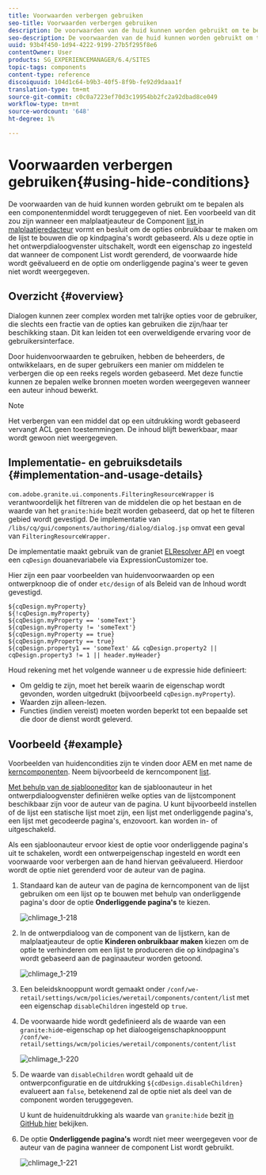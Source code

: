 ```yaml
---
title: Voorwaarden verbergen gebruiken
seo-title: Voorwaarden verbergen gebruiken
description: De voorwaarden van de huid kunnen worden gebruikt om te bepalen als een componentenmiddel wordt teruggegeven of niet.
seo-description: De voorwaarden van de huid kunnen worden gebruikt om te bepalen als een componentenmiddel wordt teruggegeven of niet.
uuid: 93b4f450-1d94-4222-9199-27b5f295f8e6
contentOwner: User
products: SG_EXPERIENCEMANAGER/6.4/SITES
topic-tags: components
content-type: reference
discoiquuid: 104d1c64-b9b3-40f5-8f9b-fe92d9daaa1f
translation-type: tm+mt
source-git-commit: c0c0a7223ef70d3c19954bb2fc2a92dbad8ce049
workflow-type: tm+mt
source-wordcount: '648'
ht-degree: 1%

---
```



# Voorwaarden verbergen gebruiken{#using-hide-conditions}

De voorwaarden van de huid kunnen worden gebruikt om te bepalen als een componentenmiddel wordt teruggegeven of niet. Een voorbeeld van dit zou zijn wanneer een malplaatjeauteur de Component [list ](https://helpx.adobe.com/experience-manager/core-components/using/list.html) in [malplaatjeredacteur](/help/sites-authoring/templates.md) vormt en besluit om de opties onbruikbaar te maken om de lijst te bouwen die op kindpagina&#39;s wordt gebaseerd. Als u deze optie in het ontwerpdialoogvenster uitschakelt, wordt een eigenschap zo ingesteld dat wanneer de component List wordt gerenderd, de voorwaarde hide wordt geëvalueerd en de optie om onderliggende pagina&#39;s weer te geven niet wordt weergegeven.

## Overzicht {#overview}

Dialogen kunnen zeer complex worden met talrijke opties voor de gebruiker, die slechts een fractie van de opties kan gebruiken die zijn/haar ter beschikking staan. Dit kan leiden tot een overweldigende ervaring voor de gebruikersinterface.

Door huidenvoorwaarden te gebruiken, hebben de beheerders, de ontwikkelaars, en de super gebruikers een manier om middelen te verbergen die op een reeks regels worden gebaseerd. Met deze functie kunnen ze bepalen welke bronnen moeten worden weergegeven wanneer een auteur inhoud bewerkt.

>[!NOTE]
>
>Het verbergen van een middel dat op een uitdrukking wordt gebaseerd vervangt ACL geen toestemmingen. De inhoud blijft bewerkbaar, maar wordt gewoon niet weergegeven.

## Implementatie- en gebruiksdetails {#implementation-and-usage-details}

`com.adobe.granite.ui.components.FilteringResourceWrapper` is verantwoordelijk het filtreren van de middelen die op het bestaan en de waarde van het  `granite:hide` bezit worden gebaseerd, dat op het te filteren gebied wordt gevestigd. De implementatie van `/libs/cq/gui/components/authoring/dialog/dialog.jsp` omvat een geval van `FilteringResourceWrapper.`

De implementatie maakt gebruik van de graniet [ELResolver API](https://helpx.adobe.com/experience-manager/6-4/sites/developing/using/reference-materials/granite-ui/api/jcr_root/libs/granite/ui/docs/server/el.html) en voegt een `cqDesign` douanevariabele via ExpressionCustomizer toe.

Hier zijn een paar voorbeelden van huidenvoorwaarden op een ontwerpknoop die of onder `etc/design` of als Beleid van de Inhoud wordt gevestigd.

```
${cqDesign.myProperty}
${!cqDesign.myProperty}
${cqDesign.myProperty == 'someText'}
${cqDesign.myProperty != 'someText'}
${cqDesign.myProperty == true}
${cqDesign.myProperty == true}
${cqDesign.property1 == 'someText' && cqDesign.property2 || cqDesign.property3 != 1 || header.myHeader}
```

Houd rekening met het volgende wanneer u de expressie hide definieert:

* Om geldig te zijn, moet het bereik waarin de eigenschap wordt gevonden, worden uitgedrukt (bijvoorbeeld `cqDesign.myProperty`).
* Waarden zijn alleen-lezen.
* Functies (indien vereist) moeten worden beperkt tot een bepaalde set die door de dienst wordt geleverd.

## Voorbeeld {#example}

Voorbeelden van huidencondities zijn te vinden door AEM en met name de [kerncomponenten](https://docs.adobe.com/content/help/en/experience-manager-core-components/using/introduction.html). Neem bijvoorbeeld de kerncomponent [list](https://helpx.adobe.com/experience-manager/core-components/using/list.html).

[Met behulp van de sjablooneditor](/help/sites-authoring/templates.md) kan de sjabloonauteur in het ontwerpdialoogvenster definiëren welke opties van de lijstcomponent beschikbaar zijn voor de auteur van de pagina. U kunt bijvoorbeeld instellen of de lijst een statische lijst moet zijn, een lijst met onderliggende pagina&#39;s, een lijst met gecodeerde pagina&#39;s, enzovoort. kan worden in- of uitgeschakeld.

Als een sjabloonauteur ervoor kiest de optie voor onderliggende pagina&#39;s uit te schakelen, wordt een ontwerpeigenschap ingesteld en wordt een voorwaarde voor verbergen aan de hand hiervan geëvalueerd. Hierdoor wordt de optie niet gerenderd voor de auteur van de pagina.

1. Standaard kan de auteur van de pagina de kerncomponent van de lijst gebruiken om een lijst op te bouwen met behulp van onderliggende pagina&#39;s door de optie **Onderliggende pagina&#39;s** te kiezen.

   ![chlimage_1-218](assets/chlimage_1-218.png)

1. In de ontwerpdialoog van de component van de lijstkern, kan de malplaatjeauteur de optie **Kinderen onbruikbaar maken** kiezen om de optie te verhinderen om een lijst te produceren die op kindpagina&#39;s wordt gebaseerd aan de paginaauteur worden getoond.

   ![chlimage_1-219](assets/chlimage_1-219.png)

1. Een beleidsknooppunt wordt gemaakt onder `/conf/we-retail/settings/wcm/policies/weretail/components/content/lis`t met een eigenschap `disableChildren` ingesteld op `true`.
1. De voorwaarde hide wordt gedefinieerd als de waarde van een `granite:hid`e-eigenschap op het dialoogeigenschapknooppunt `/conf/we-retail/settings/wcm/policies/weretail/components/content/list`

   ![chlimage_1-220](assets/chlimage_1-220.png)

1. De waarde van `disableChildren` wordt gehaald uit de ontwerpconfiguratie en de uitdrukking `${cdDesign.disableChildren}` evalueert aan `false`, betekenend zal de optie niet als deel van de component worden teruggegeven.

   U kunt de huidenuitdrukking als waarde van `granite:hide` bezit [in GitHub hier](https://github.com/Adobe-Marketing-Cloud/aem-core-wcm-components/blob/master/content/src/content/jcr_root/apps/core/wcm/components/list/v1/list/_cq_dialog/.content.xml#L40) bekijken.

1. De optie **Onderliggende pagina&#39;s** wordt niet meer weergegeven voor de auteur van de pagina wanneer de component List wordt gebruikt.

   ![chlimage_1-221](assets/chlimage_1-221.png)

